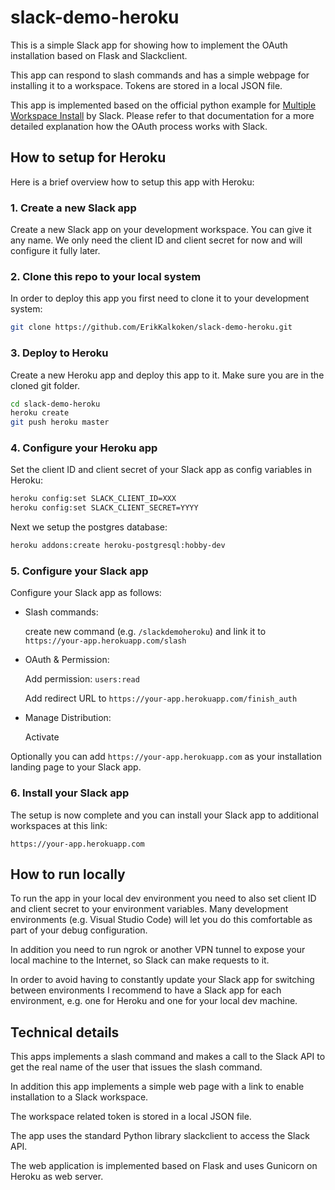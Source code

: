 # slack-demo-heroku

This is a simple Slack app for showing how to implement the OAuth installation based on Flask and Slackclient.

This app can respond to slash commands and has a simple webpage for installing it to a workspace. Tokens are stored in a local JSON file.

This app is implemented based on the official python example for [Multiple Workspace Install](https://slack.dev/python-slackclient/auth.html) by Slack. Please refer to that documentation for a more detailed explanation how the OAuth process works with Slack.

## How to setup for Heroku

Here is a brief overview how to setup this app with Heroku:

### 1. Create a new Slack app

Create a new Slack app on your development workspace. You can give it any name. We only need the client ID and client secret for now and will configure it fully later.

### 2. Clone this repo to your local system

In order to deploy this app you first need to clone it to your development system:

```bash
git clone https://github.com/ErikKalkoken/slack-demo-heroku.git
```

### 3. Deploy to Heroku

Create a new Heroku app and deploy this app to it. Make sure you are in the cloned git folder.

```bash
cd slack-demo-heroku
heroku create
git push heroku master

```

### 4. Configure your Heroku app

Set the client ID and client secret of your Slack app as config variables in Heroku:

```bash
heroku config:set SLACK_CLIENT_ID=XXX
heroku config:set SLACK_CLIENT_SECRET=YYYY
```

Next we setup the postgres database:

```bash
heroku addons:create heroku-postgresql:hobby-dev
```

### 5. Configure your Slack app

Configure your Slack app as follows:

- Slash commands:

   create new command (e.g. `/slackdemoheroku`) and link it to `https://your-app.herokuapp.com/slash`

- OAuth & Permission:

   Add permission: `users:read`

   Add redirect URL to `https://your-app.herokuapp.com/finish_auth`

- Manage Distribution: 

   Activate

Optionally you can add `https://your-app.herokuapp.com` as your installation landing page to your Slack app.

### 6. Install your Slack app

The setup is now complete and you can install your Slack app to additional workspaces at this link:

```http
https://your-app.herokuapp.com
```

## How to run locally

To run the app in your local dev environment you need to also set client ID and client secret to your environment variables. Many development environments (e.g. Visual Studio Code) will let you do this comfortable as part of your debug configuration.

In addition you need to run ngrok or another VPN tunnel to expose your local machine to the Internet, so Slack can make requests to it.

In order to avoid having to constantly update your Slack app for switching between environments I recommend to have a Slack app for each environment, e.g. one for Heroku and one for your local dev machine.

## Technical details

This apps implements a slash command and makes a call to the Slack API to get the real name of the user that issues the slash command.

In addition this app implements a simple web page with a link to enable installation to a Slack workspace.

The workspace related token is stored in a local JSON file.

The app uses the standard Python library slackclient to access the Slack API.

The web application is implemented based on Flask and uses Gunicorn on Heroku as web server.
